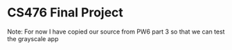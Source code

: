 # CS476 Final Project

Note: For now I have copied our source from PW6 part 3 so that we can test the grayscale app
